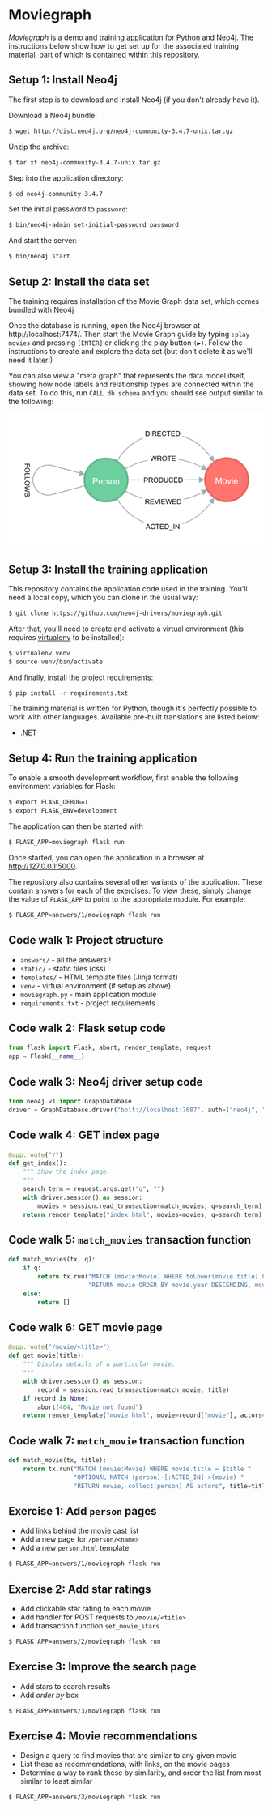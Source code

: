 # Moviegraph

_Moviegraph_ is a demo and training application for Python and Neo4j.
The instructions below show how to get set up for the associated training material, part of which is contained within this repository.


## Setup 1: Install Neo4j

The first step is to download and install Neo4j (if you don't already have it).

Download a Neo4j bundle:
```bash
$ wget http://dist.neo4j.org/neo4j-community-3.4.7-unix.tar.gz
```
Unzip the archive:
```bash
$ tar xf neo4j-community-3.4.7-unix.tar.gz
```
Step into the application directory:
```bash
$ cd neo4j-community-3.4.7
```
Set the initial password to `password`:
```bash
$ bin/neo4j-admin set-initial-password password
```
And start the server:
```bash
$ bin/neo4j start
```


## Setup 2: Install the data set

The training requires installation of the Movie Graph data set, which comes bundled with Neo4j  

Once the database is running, open the Neo4j browser at http://localhost:7474/.
Then start the Movie Graph guide by typing `:play movies` and pressing `[ENTER]` or clicking the play button `(▶)`.
Follow the instructions to create and explore the data set (but don't delete it as we'll need it later!)

You can also view a "meta graph" that represents the data model itself, showing how node labels and relationship types are connected within the data set.
To do this, run `CALL db.schema` and you should see output similar to the following:

![Movie schema](art/movie-schema.png "Movie schema")


## Setup 3: Install the training application

This repository contains the application code used in the training.
You'll need a local copy, which you can clone in the usual way:
```bash
$ git clone https://github.com/neo4j-drivers/moviegraph.git
```
After that, you'll need to create and activate a virtual environment (this requires [virtualenv](https://virtualenv.pypa.io/en/stable/) to be installed):
```bash
$ virtualenv venv
$ source venv/bin/activate
```
And finally, install the project requirements:
```bash
$ pip install -r requirements.txt
```

The training material is written for Python, though it's perfectly possible to work with other languages.
Available pre-built translations are listed below:

- [.NET](https://github.com/neo4j-drivers/moviegraph-dotnet)


## Setup 4: Run the training application

To enable a smooth development workflow, first enable the following environment variables for Flask:
```bash
$ export FLASK_DEBUG=1
$ export FLASK_ENV=development
```
The application can then be started with 
```bash
$ FLASK_APP=moviegraph flask run
```
Once started, you can open the application in a browser at http://127.0.0.1:5000.

The repository also contains several other variants of the application.
These contain answers for each of the exercises.
To view these, simply change the value of `FLASK_APP` to point to the appropriate module.
For example:
```bash
$ FLASK_APP=answers/1/moviegraph flask run
```


## Code walk 1: Project structure

- `answers/` - all the answers!!
- `static/` - static files (css)
- `templates/` - HTML template files (Jinja format)
- `venv` - virtual environment (if setup as above)
- `moviegraph.py` - main application module
- `requirements.txt` - project requirements


## Code walk 2: Flask setup code
```python
from flask import Flask, abort, render_template, request
app = Flask(__name__)
```

## Code walk 3: Neo4j driver setup code
```python
from neo4j.v1 import GraphDatabase
driver = GraphDatabase.driver("bolt://localhost:7687", auth=("neo4j", "password"))
```


## Code walk 4: GET index page
```python
@app.route("/")
def get_index():
    """ Show the index page.
    """
    search_term = request.args.get("q", "")
    with driver.session() as session:
        movies = session.read_transaction(match_movies, q=search_term)
    return render_template("index.html", movies=movies, q=search_term)
```


## Code walk 5: `match_movies` transaction function
```python
def match_movies(tx, q):
    if q:
        return tx.run("MATCH (movie:Movie) WHERE toLower(movie.title) CONTAINS toLower($term) "
                      "RETURN movie ORDER BY movie.year DESCENDING, movie.title ASCENDING", term=q).value()
    else:
        return []
```


## Code walk 6: GET movie page
```python
@app.route("/movie/<title>")
def get_movie(title):
    """ Display details of a particular movie.
    """
    with driver.session() as session:
        record = session.read_transaction(match_movie, title)
    if record is None:
        abort(404, "Movie not found")
    return render_template("movie.html", movie=record["movie"], actors=record["actors"])
```


## Code walk 7: `match_movie` transaction function
```python
def match_movie(tx, title):
    return tx.run("MATCH (movie:Movie) WHERE movie.title = $title "
                  "OPTIONAL MATCH (person)-[:ACTED_IN]->(movie) "
                  "RETURN movie, collect(person) AS actors", title=title).single()
```


## Exercise 1: Add `person` pages
- Add links behind the movie cast list
- Add a new page for `/person/<name>`
- Add a new `person.html` template

```bash
$ FLASK_APP=answers/1/moviegraph flask run
```


## Exercise 2: Add star ratings
- Add clickable star rating to each movie
- Add handler for POST requests to `/movie/<title>`
- Add transaction function `set_movie_stars`

```bash
$ FLASK_APP=answers/2/moviegraph flask run
```
 
 
## Exercise 3: Improve the search page
- Add stars to search results
- Add _order by_ box

```bash
$ FLASK_APP=answers/3/moviegraph flask run
```
 
 
## Exercise 4: Movie recommendations
- Design a query to find movies that are similar to any given movie
- List these as recommendations, with links, on the movie pages
- Determine a way to rank these by similarity, and order the list from most similar to least similar


```bash
$ FLASK_APP=answers/3/moviegraph flask run
```

